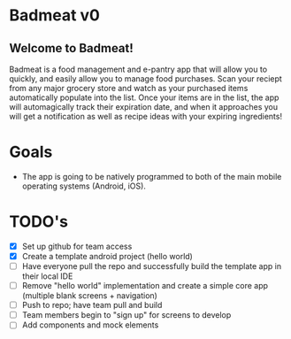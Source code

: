 # Badmeat v0

## Welcome to Badmeat!

Badmeat is a food management and e-pantry app that will allow you to quickly, and easily allow you to manage food purchases. Scan your reciept from any major grocery store and watch as your purchased items automatically populate into the list. Once your items are in the list, the app will automagically track their expiration date, and when it approaches you will get a notification as well as recipe ideas with your expiring ingredients! 

# Goals
- The app is going to be natively programmed to both of the main mobile operating systems (Android, iOS).


# TODO's
- [x] Set up github for team access
- [x] Create a template android project (hello world)
- [ ] Have everyone pull the repo and successfully build the template app in their local IDE
- [ ] Remove "hello world" implementation and create a simple core app (multiple blank screens + navigation)
- [ ] Push to repo; have team pull and build
- [ ] Team members begin to "sign up" for screens to develop
- [ ] Add components and mock elements
